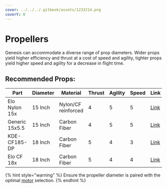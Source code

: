 ```yaml
---
cover: ../../../.gitbook/assets/1233214.png
coverY: 0
---
```


# Propellers

Genesis can accommodate a diverse range of prop diameters. Wider props yield higher efficiency and thrust at a cost of speed and agility, tighter props yield higher speed and agility for a decrease in flight time.

## Recommended Props:

<table><thead><tr><th>Part</th><th>Diameter</th><th>Material</th><th data-type="rating" data-max="5">Thrust</th><th data-type="rating" data-max="5">Agility</th><th data-type="rating" data-max="5">Speed</th><th>Link</th></tr></thead><tbody><tr><td>Elo Nylon 15x</td><td>15 Inch</td><td>Nylon/CF reinforced</td><td>4</td><td>5</td><td>5</td><td><a href="https://sunnyskyusa.com/collections/polymer-propellers/products/eolo-cn15-5-5-prop">Link</a></td></tr><tr><td>Generic 15x5.5</td><td>15 Inch</td><td>Carbon Fiber</td><td>4</td><td>5</td><td>5</td><td><a href="https://amzn.to/3XRJYLs">Link</a></td></tr><tr><td>KDE-CF185-DP</td><td>18 Inch</td><td>Carbon Fiber</td><td>5</td><td>4</td><td>3</td><td><a href="https://www.kdedirect.com/collections/multi-rotor-propeller-blades/products/kde-cf185-dp">Link</a></td></tr><tr><td>Elo CF 18x</td><td>18 Inch</td><td>Carbon Fiber</td><td>5</td><td>4</td><td>4</td><td><a href="https://sunnyskyusa.com/collections/carbon-fiber-propellers/products/eolo-carbon-fiber-uav-propellers-18x6-5-inch">Link</a></td></tr></tbody></table>

{% hint style="warning" %}
Ensure the propeller diameter is paired with the optimal [motor](../electronics/motor.md) selection.
{% endhint %}

